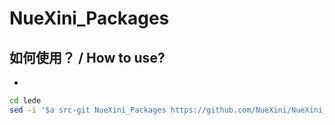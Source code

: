 # NueXini_Packages
## 如何使用？ / How to use?
-
```bash
cd lede
sed -i '$a src-git NueXini_Packages https://github.com/NueXini/NueXini_Packages.git' feeds.conf.default
```
